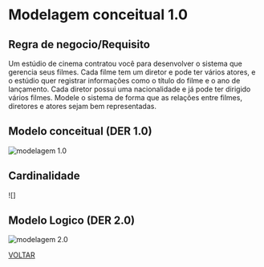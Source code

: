 # Modelagem conceitual 1.0

## Regra de negocio/Requisito

Um estúdio de cinema contratou você para desenvolver o sistema que gerencia seus filmes. Cada filme tem um diretor e pode ter vários atores, e o estúdio quer registrar informações como o título do filme e o ano de lançamento. Cada diretor possui uma nacionalidade e já pode ter dirigido vários filmes. Modele o sistema de forma que as relações entre filmes, diretores e atores sejam bem representadas.

## Modelo conceitual (DER 1.0)

![modelagem 1.0](./conceitual/atividade.png)

## Cardinalidade

![]

## Modelo Logico (DER 2.0)

![modelagem 2.0](./logico/atividade.png)

[VOLTAR](../README.md)
